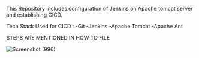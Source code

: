 
This Repository includes configuration of Jenkins on Apache tomcat server and establishing CICD.

Tech Stack Used for CICD : -Git -Jenkins -Apache Tomcat -Apache Ant

STEPS ARE MENTIONED IN HOW TO FILE

![Screenshot (996)](https://user-images.githubusercontent.com/70852077/193882616-eee0c5fd-fd9d-4849-b39f-78a4fe79cf71.png)
